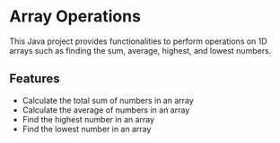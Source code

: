 # Array Operations

This Java project provides functionalities to perform operations on 1D arrays such as finding the sum, average, highest, and lowest numbers.

## Features

- Calculate the total sum of numbers in an array
- Calculate the average of numbers in an array
- Find the highest number in an array
- Find the lowest number in an array

